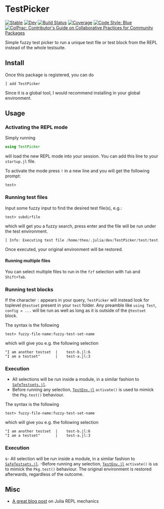# TestPicker

[![Stable](https://img.shields.io/badge/docs-stable-blue.svg)](https://theogf.github.io/TestPicker.jl/stable/)
[![Dev](https://img.shields.io/badge/docs-dev-blue.svg)](https://theogf.github.io/TestPicker.jl/dev/)
[![Build Status](https://github.com/theogf/TestPicker.jl/actions/workflows/CI.yml/badge.svg?branch=main)](https://github.com/theogf/TestPicker.jl/actions/workflows/CI.yml?query=branch%3Amain)
[![Coverage](https://codecov.io/gh/theogf/TestPicker.jl/branch/main/graph/badge.svg)](https://codecov.io/gh/theogf/TestPicker.jl)
[![Code Style: Blue](https://img.shields.io/badge/code%20style-blue-4495d1.svg)](https://github.com/invenia/BlueStyle)
[![ColPrac: Contributor's Guide on Collaborative Practices for Community Packages](https://img.shields.io/badge/ColPrac-Contributor's%20Guide-blueviolet)](https://github.com/SciML/ColPrac)

Simple fuzzy test picker to run a unique test file or test block from the REPL instead of the whole testsuite.

## Install

Once this package is registered, you can do 

```
] add TestPicker
```

Since it is a global tool, I would recommend installing in your global environment.

## Usage

### Activating the REPL mode

Simply running

```julia
using TestPicker
```

will load the new REPL mode into your session. You can add this line to your `startup.jl` file.

To activate the mode press `!` in a new line and you will get the following prompt:

```julia-repl
test> 
```

### Running test files

Input some fuzzy input to find the desired test file(s), e.g.:

```julia-repl
test> subdirfile
```

which will get you a fuzzy search, press enter and the file will be run under the test environment.

```julia
[ Info: Executing test file /home/theo/.julia/dev/TestPicker/test/test-subdir/test-file-c.jl
```

Once executed, your original environment will be restored.

#### Running multiple files

You can select multiple files to run in the `fzf` selection with `Tab` and `Shift+Tab`.

### Running test blocks

If the character `:` appears in your query, `TestPicker` will instead look for toplevel `@testset` present in your `test` folder. Any preamble like `using Test`, `config = ...` will be run as well as long as it is outside of the `@testset` block.

The syntax is the following

```julia-repl
test> fuzzy-file-name:fuzzy-test-set-name
```

which will give you e.g. the following selection

```
"I am another testset  |    test-b.jl:6
"I am a testset"       |    test-a.jl:3
```

### Execution

- All selections will be run inside a module, in a similar fashion to [`SafeTestsets.jl`](https://github.com/YingboMa/SafeTestsets.jl).
- Before running any selection, [`TestEnv.jl`](https://github.com/JuliaTesting/TestEnv.jl) `activate()` is used to mimick the `Pkg.test()` behaviour.

The syntax is the following

```julia-repl
test> fuzzy-file-name:fuzzy-test-set-name
```

which will give you e.g. the following selection

```
"I am another testset  |    test-b.jl:6
"I am a testset"       |    test-a.jl:3
```

### Execution
s- 
All selection will be run inside a module, in a similar fashion to [`SafeTestsets.jl`]().
-Before running any selection, [`TestEnv.jl`]() `activate()` is us to mimick the `Pkg.test()` behaviour. The original environment is restored afterwards, regardless of the outcome.

## Misc

- [A great blog post](https://erik-engheim.medium.com/exploring-julia-repl-internals-6b19667a7a62) on Julia REPL mechanics
